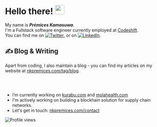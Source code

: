 # Hello there! <img src="https://raw.githubusercontent.com/MartinHeinz/MartinHeinz/master/wave.gif" width="30px">

My name is ***Prémices Kamasuwa***. <br>
I'm a Fullstack software engineer currently employed at [Codeshift](https://codeshift.com/). <br> You can find me on [![Twitter][1.2]][1],  or on [![LinkedIn][3.2]][3].

## &#x270d; Blog & Writing

Apart from coding, I also maintain a blog - you can find my articles on my website at [nkpremices.com/tag/blog](https://nkpremices.com/tag/blog).

<!-- links to social media icons -->

<!-- icons with padding -->

[1.1]: http://i.imgur.com/tXSoThF.png (twitter icon with padding)
[2.1]: http://i.imgur.com/0o48UoR.png (github icon with padding)

<!-- icons without padding -->

[1.2]: http://i.imgur.com/wWzX9uB.png (twitter icon without padding)
[2.2]: http://i.imgur.com/9I6NRUm.png (github icon without padding)
[3.2]: https://raw.githubusercontent.com/MartinHeinz/MartinHeinz/master/linkedin-3-16.png (LinkedIn icon without padding)


<!-- links to your social media accounts -->

[1]: https://twitter.com/nkpremices
[2]: https://github.com/nkpremices
[3]: https://www.linkedin.com/in/prémices-kamasuwa-10766b155/


<!-- Resources -->
<!-- Icons: https://simpleicons.org/ -->
<!-- GitHub Stats: https://github.com/anuraghazra/github-readme-stats -->
<!-- Emojis: https://emojipedia.org/emoji/ -->
<!-- HTML Emojis: https://www.fileformat.info/index.htm -->
<!-- Shields: https://shields.io/ -->
<!-- Awesome GitHub Profile README: https://github.com/abhisheknaiidu/awesome-github-profile-readme -->

<br>
<br>

- I’m currently working on [kurabu.com](https://www.kurabu.com/) and [molahealth.com](https://www.molahealth.com/)
- I'm actively working on building a blockhain solution for supply chain networks.
- Let's get in touch: [nkpremices.com/contact](https://nkpremices.com/contact)

![Profile views](https://gpvc.arturio.dev/nkpremices)

